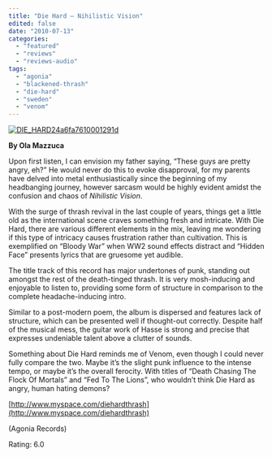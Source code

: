 ```yaml
---
title: "Die Hard – Nihilistic Vision"
edited: false
date: "2010-07-13"
categories:
  - "featured"
  - "reviews"
  - "reviews-audio"
tags:
  - "agonia"
  - "blackened-thrash"
  - "die-hard"
  - "sweden"
  - "venom"
---
```


[![](http://www.hellbound.ca/wp-content/uploads/2010/07/DIE_HARD24a6fa7610001291d.jpg "DIE_HARD24a6fa7610001291d")](http://www.hellbound.ca/wp-content/uploads/2010/07/DIE_HARD24a6fa7610001291d.jpg)

**By Ola Mazzuca**

Upon first listen, I can envision my father saying, “These guys are pretty angry, eh?” He would never do this to evoke disapproval, for my parents have delved into metal enthusiastically since the beginning of my headbanging journey, however sarcasm would be highly evident amidst the confusion and chaos of _Nihilistic Vision_.

With the surge of thrash revival in the last couple of years, things get a little old as the international scene craves something fresh and intricate. With Die Hard, there are various different elements in the mix, leaving me wondering if this type of intricacy causes frustration rather than cultivation. This is exemplified on “Bloody War” when WW2 sound effects distract and “Hidden Face” presents lyrics that are gruesome yet audible.

The title track of this record has major undertones of punk, standing out amongst the rest of the death-tinged thrash. It is very mosh-inducing and enjoyable to listen to, providing some form of structure in comparison to the complete headache-inducing intro.

Similar to a post-modern poem, the album is dispersed and features lack of structure, which can be presented well if thought-out correctly. Despite half of the musical mess, the guitar work of Hasse is strong and precise that expresses undeniable talent above a clutter of sounds.

Something about Die Hard reminds me of Venom, even though I could never fully compare the two. Maybe it’s the slight punk influence to the intense tempo, or maybe it’s the overall ferocity. With titles of “Death Chasing The Flock Of Mortals” and “Fed To The Lions”, who wouldn’t think Die Hard as angry, human hating demons?

[http://www.myspace.com/diehardthrash](http://www.myspace.com/diehardthrash)

(Agonia Records)

Rating: 6.0
